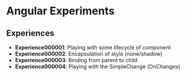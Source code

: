 # Angular Experiments

## Experiences

* **Experience000001**: Playing with some lifecycle of component
* **Experience000002**: Encapsulation of style (none/shadow)
* **Experience000003**: Binding from parent to child
* **Experience000004**: Playing with the SimpleChange (OnChanges)
